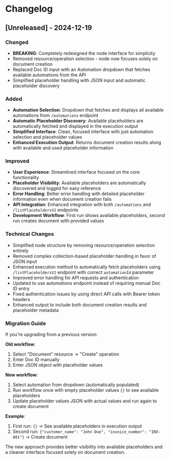 # Changelog

## [Unreleased] - 2024-12-19

### Changed

- **BREAKING**: Completely redesigned the node interface for simplicity
- Removed resource/operation selection - node now focuses solely on document creation
- Replaced Doc ID input with an Automation dropdown that fetches available automations from the API
- Simplified placeholder handling with JSON input and automatic placeholder discovery

### Added

- **Automation Selection**: Dropdown that fetches and displays all available automations from `/automations` endpoint
- **Automatic Placeholder Discovery**: Available placeholders are automatically fetched and displayed in the execution output
- **Simplified Interface**: Clean, focused interface with just automation selection and placeholder values
- **Enhanced Execution Output**: Returns document creation results along with available and used placeholder information

### Improved

- **User Experience**: Streamlined interface focused on the core functionality
- **Placeholder Visibility**: Available placeholders are automatically discovered and logged for easy reference
- **Error Handling**: Better error handling with detailed placeholder information even when document creation fails
- **API Integration**: Enhanced integration with both `/automations` and `/listPlaceholdersV2` endpoints
- **Development Workflow**: First run shows available placeholders, second run creates document with provided values

### Technical Changes

- Simplified node structure by removing resource/operation selection entirely
- Removed complex collection-based placeholder handling in favor of JSON input
- Enhanced execution method to automatically fetch placeholders using `/listPlaceholdersV2` endpoint with correct `automationId` parameter
- Improved error handling for API requests and authentication
- Updated to use automations endpoint instead of requiring manual Doc ID entry
- Fixed authentication issues by using direct API calls with Bearer token headers
- Enhanced output to include both document creation results and placeholder metadata

### Migration Guide

If you're upgrading from a previous version:

**Old workflow**:

1. Select "Document" resource → "Create" operation
2. Enter Doc ID manually
3. Enter JSON object with placeholder values

**New workflow**:

1. Select automation from dropdown (automatically populated)
2. Run workflow once with empty placeholder values `{}` to see available placeholders
3. Update placeholder values JSON with actual values and run again to create document

**Example**:

1. First run: `{}` → See available placeholders in execution output
2. Second run: `{"customer_name": "John Doe", "invoice_number": "INV-001"}` → Create document

The new approach provides better visibility into available placeholders and a cleaner interface focused solely on document creation.
